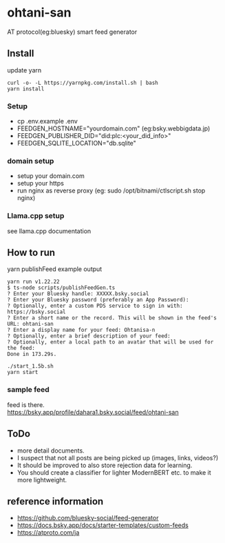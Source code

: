 # ohtani-san

AT protocol(eg:bluesky) smart feed generator

## Install

update yarn
```
curl -o- -L https://yarnpkg.com/install.sh | bash
yarn install
```


### Setup

- cp .env.example .env
- FEEDGEN_HOSTNAME="yourdomain.com" (eg:bsky.webbigdata.jp)
- FEEDGEN_PUBLISHER_DID="did:plc:<your_did_info>"
- FEEDGEN_SQLITE_LOCATION="db.sqlite"

### domain setup

- setup your domain.com
- setup your https 
- run nginx as reverse proxy (eg: sudo /opt/bitnami/ctlscript.sh stop nginx)

### Llama.cpp setup
see llama.cpp documentation

## How to run

yarn publishFeed
example output
```
yarn run v1.22.22
$ ts-node scripts/publishFeedGen.ts
? Enter your Bluesky handle: XXXXX.bsky.social
? Enter your Bluesky password (preferably an App Password):
? Optionally, enter a custom PDS service to sign in with: https://bsky.social
? Enter a short name or the record. This will be shown in the feed's URL: ohtani-san
? Enter a display name for your feed: Ohtanisa-n
? Optionally, enter a brief description of your feed:
? Optionally, enter a local path to an avatar that will be used for the feed:
Done in 173.29s.
```

```
./start_1.5b.sh
yarn start
```

### sample feed
feed is there.  
https://bsky.app/profile/dahara1.bsky.social/feed/ohtani-san

## ToDo

- more detail documents.
- I suspect that not all posts are being picked up (images, links, videos?)
- It should be improved to also store rejection data for learning.
- You should create a classifier for lighter ModernBERT etc. to make it more lightweight.


## reference information

- https://github.com/bluesky-social/feed-generator
- https://docs.bsky.app/docs/starter-templates/custom-feeds
- https://atproto.com/ja


